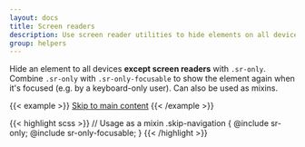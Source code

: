 ```yaml
---
layout: docs
title: Screen readers
description: Use screen reader utilities to hide elements on all devices except screen readers.
group: helpers
---
```


Hide an element to all devices **except screen readers** with `.sr-only`. Combine `.sr-only` with `.sr-only-focusable` to show the element again when it's focused (e.g. by a keyboard-only user). Can also be used as mixins.

{{< example >}}
<a class="sr-only sr-only-focusable" href="#content">Skip to main content</a>
{{< /example >}}

{{< highlight scss >}}
// Usage as a mixin
.skip-navigation {
  @include sr-only;
  @include sr-only-focusable;
}
{{< /highlight >}}
